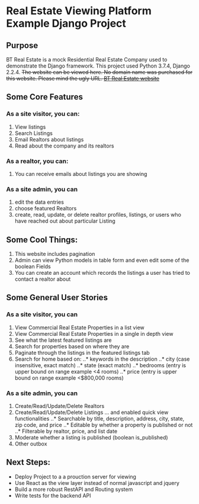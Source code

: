 # Real Estate Viewing Platform Example Django Project
## Purpose
BT Real Estate is a mock Residential Real Estate Company used to demonstrate the Django framework. This project used Python 3.7.4, Django 2.2.4. ~~The website can be viewed here. No domain name was purchased for this website. Please mind the ugly URL. [BT Real Estate website]()~~

## Some Core Features
### As a site visitor, you can:
1. View listings
2. Search Listings
3. Email Realtors about listings
4. Read about the company and its realtors

### As a realtor, you can:
1. You can receive emails about listings you are showing

### As a site admin, you can
1. edit the data entries
2. choose featured Realtors
3. create, read, update, or delete realtor profiles, listings, or users who have reached out about particular Listing

## Some Cool Things:
1. This website includes pagination
2. Admin can view Python models in table form and even edit some of the boolean Fields
3. You can create an account which records the listings a user has tried to contact a realtor about

## Some General User Stories
### As a site visitor, you can
 1. View Commercial Real Estate Properties in a list view
 2. View Commercial Real Estate Properties in a single in depth view
 3. See what the latest featured listings are
 4. Search for properties based on where they are
 5. Paginate through the listings in the featured listings tab
 6. Search for home based on:
 ..* keywords in the description
 ..* city (case insensitive, exact match)
 ..* state (exact match)
 ..* bedrooms (entry is upper bound on range example <4 rooms)
 ..* price (entry is upper bound on range example <$800,000 rooms)

### As a site admin, you can
1. Create/Read/Update/Delete Realtors
2. Create/Read/Update/Delete Listings
... and enabled quick view functionalities
..* Searchable by title, description, address, city, state, zip code, and price
..* Editable by whether a property is published or not
..* Filterable by realtor, price, and list date
3. Moderate whether a listing is published (boolean is_published)
3. Other outbox

## Next Steps:
* Deploy Project to a a prouction server for viewing
* Use React as the view layer instead of normal javascript and jquery
* Build a more robust RestAPI and Routing system
* Write tests for the backend API
